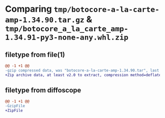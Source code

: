 # Comparing `tmp/botocore-a-la-carte-amp-1.34.90.tar.gz` & `tmp/botocore_a_la_carte_amp-1.34.91-py3-none-any.whl.zip`

## filetype from file(1)

```diff
@@ -1 +1 @@
-gzip compressed data, was "botocore-a-la-carte-amp-1.34.90.tar", last modified: Wed Apr 24 01:01:58 2024, max compression
+Zip archive data, at least v2.0 to extract, compression method=deflate
```

## filetype from diffoscope

```diff
@@ -1 +1 @@
-GzipFile
+ZipFile
```

